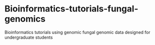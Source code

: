 # Bioinformatics-tutorials-fungal-genomics
Bioinformatics tutorials using genomic fungal genomic data designed for undergraduate students

